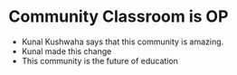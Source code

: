 # Community Classroom is OP

- Kunal Kushwaha says that this community is amazing.
- Kunal made this change
- This community is the future of education
